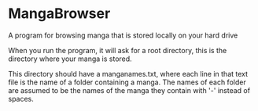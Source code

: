 # MangaBrowser
A program for browsing manga that is stored locally on your hard drive

When you run the program, it will ask for a root directory, this is the directory where your manga is stored.

This directory should have a manganames.txt, where each line in that text file is the name of a folder containing a manga. The names of each folder are assumed to be the names of the manga they contain with '-' instead of spaces.
